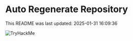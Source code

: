 # Auto Regenerate Repository

This README was last updated: 2025-01-31 16:09:36

 ![TryHackMe](https://tryhackme.com/badge/533634)